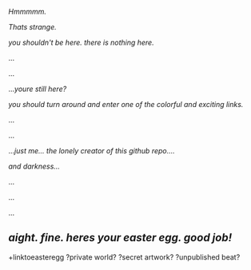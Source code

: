 
_Hmmmmm._ 

_Thats strange._ 

_you shouldn't be here. there is nothing here._

...

...

..._youre still here?_


_you should turn around and enter one of the colorful and exciting links._




...




...





..._just me... 
the lonely creator of this github repo...._ 




_and darkness..._


...

...

...







## _aight. fine. heres your easter egg. good job!_  
+linktoeasteregg ?private world? ?secret artwork? ?unpublished beat?











































